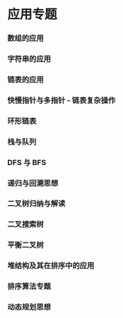 # 应用专题

### 数组的应用

### 字符串的应用

### 链表的应用

### 快慢指针与多指针 - 链表复杂操作

### 环形链表

### 栈与队列

### DFS 与 BFS

### 递归与回溯思想

### 二叉树归纳与解读

### 二叉搜索树

### 平衡二叉树

### 堆结构及其在排序中的应用

### 排序算法专题

### 动态规划思想
